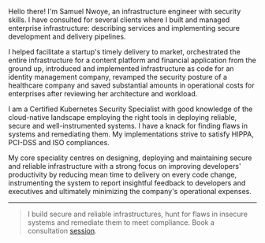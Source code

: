 Hello there! I'm Samuel Nwoye, an infrastructure engineer with security skills. I have consulted for several clients where I built and managed enterprise infrastructure: describing services and implementing secure development and delivery pipelines.  

I helped facilitate a startup's timely delivery to market, orchestrated the entire infrastructure for a content platform and financial application from the ground up, introduced and implemented infrastructure as code for an identity management company, revamped the security posture of a healthcare company and saved substantial amounts in operational costs for enterprises after reviewing her architecture and workload. 

I am a Certified Kubernetes Security Specialist with good knowledge of the cloud-native landscape employing the right tools in deploying reliable, secure and well-instrumented systems. I have a knack for finding flaws in systems and remediating them. My implementations strive to satisfy HIPPA, PCI-DSS and ISO compliances. 

My core speciality centres on designing, deploying and maintaining secure and reliable infrastructure with a strong focus on improving developers' productivity by reducing mean time to delivery on every code change, instrumenting the system to report insightful feedback to developers and executives and ultimately minimizing the company's operational expenses.  


---  
>I build secure and reliable infrastructures, hunt for flaws in insecure systems and remediate them to meet compliance. Book a consultation [session](https://calendly.com/samuelnwoye/10min).